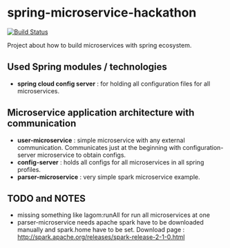 # spring-microservice-hackathon
[![Build Status](https://travis-ci.org/peterszatmary/spring-microservice-hackathon.svg?branch=master)](https://travis-ci.org/peterszatmary/spring-microservice-hackathon)

Project about how to build microservices with spring ecosystem.

## Used Spring modules / technologies
- **spring cloud config server** : for holding all configuration files for all microservices.
## Microservice application architecture with communication

- **user-microservice** : simple microservice with any external communication. Communicates just at the beginning with configuration-server microservice to obtain configs.
- **config-server** : holds all configs for all microservices in all spring profiles.
- **parser-microservice** : very simple spark microservice example.

## TODO and NOTES
- missing something like lagom:runAll for run all microservices at one
- parser-microservice needs apache spark have to be downloaded manually and spark.home have to be set.
Download page : http://spark.apache.org/releases/spark-release-2-1-0.html

